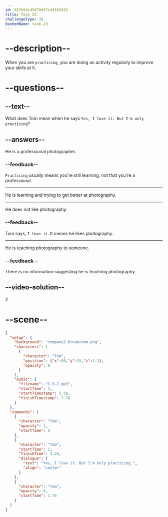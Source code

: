 ```yaml
---
id: 657b5dcd5d70d67c43f62d52
title: Task 23
challengeType: 19
dashedName: task-23
---
```


<!-- (audio) Tom: Yes, I love it. But I'm only practicing. -->

# --description--

When you are `practicing`, you are doing an activity regularly to improve your skills at it.

# --questions--

## --text--

What does Tom mean when he says `Yes, I love it. But I'm only practicing`?

## --answers--

He is a professional photographer.

### --feedback--

`Practicing` usually means you're still learning, not that you're a professional.

---

He is learning and trying to get better at photography.

---

He does not like photography.

### --feedback--

Tom says, `I love it`. It means he likes photography.

---

He is teaching photography to someone.

### --feedback--

There is no information suggesting he is teaching photography.

## --video-solution--

2

# --scene--

```json
{
  "setup": {
    "background": "company2-breakroom.png",
    "characters": [
      {
        "character": "Tom",
        "position": {"x":50,"y":15,"z":1.2},
        "opacity": 0
      }
    ],
    "audio": {
      "filename": "1.3-2.mp3",
      "startTime": 1,
      "startTimestamp": 5.50,
      "finishTimestamp": 7.76
    }
  },
  "commands": [
    {
      "character": "Tom",
      "opacity": 1,
      "startTime": 0
    },
    {
      "character": "Tom",
      "startTime": 1,
      "finishTime": 3.26,
      "dialogue": {
        "text": "Yes, I love it. But I'm only practicing.",
        "align": "center"
      }
    },
    {
      "character": "Tom",
      "opacity": 0,
      "startTime": 3.76
    }
  ]
}
```
